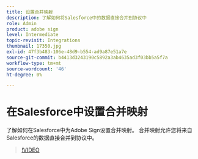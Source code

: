 ```yaml
---
title: 设置合并映射
description: 了解如何将Salesforce中的数据直接合并到协议中
role: Admin
product: adobe sign
level: Intermediate
topic-revisit: Integrations
thumbnail: 17350.jpg
exl-id: 47f3b483-106e-48d9-b554-ad9a87e51a7e
source-git-commit: b4413d3243190c5892a3ab4635ad3f03bb5a5f7a
workflow-type: tm+mt
source-wordcount: '46'
ht-degree: 0%

---
```


# 在Salesforce中设置合并映射

了解如何在Salesforce中为Adobe Sign设置合并映射。 合并映射允许您将来自Salesforce的数据直接合并到协议中。

>[!VIDEO](https://video.tv.adobe.com/v/17350?hidetitle=true)
